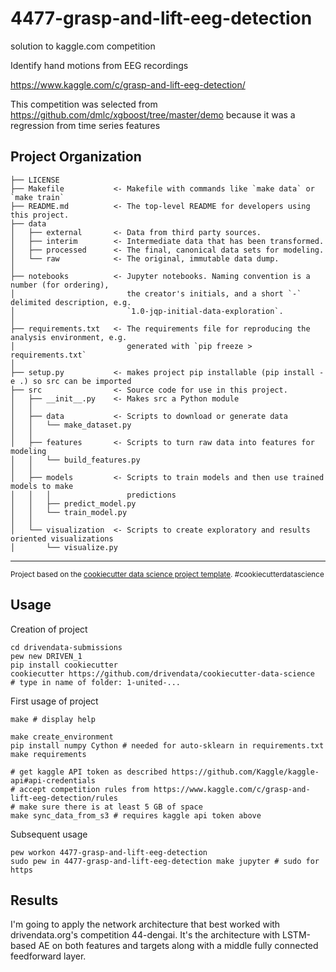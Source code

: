4477-grasp-and-lift-eeg-detection
=================================

solution to kaggle.com competition

Identify hand motions from EEG recordings

https://www.kaggle.com/c/grasp-and-lift-eeg-detection/

This competition was selected from https://github.com/dmlc/xgboost/tree/master/demo
because it was a regression from time series features

Project Organization
------------

    ├── LICENSE
    ├── Makefile           <- Makefile with commands like `make data` or `make train`
    ├── README.md          <- The top-level README for developers using this project.
    ├── data
    │   ├── external       <- Data from third party sources.
    │   ├── interim        <- Intermediate data that has been transformed.
    │   ├── processed      <- The final, canonical data sets for modeling.
    │   └── raw            <- The original, immutable data dump.
    │
    ├── notebooks          <- Jupyter notebooks. Naming convention is a number (for ordering),
    │                         the creator's initials, and a short `-` delimited description, e.g.
    │                         `1.0-jqp-initial-data-exploration`.
    │
    ├── requirements.txt   <- The requirements file for reproducing the analysis environment, e.g.
    │                         generated with `pip freeze > requirements.txt`
    │
    ├── setup.py           <- makes project pip installable (pip install -e .) so src can be imported
    ├── src                <- Source code for use in this project.
    │   ├── __init__.py    <- Makes src a Python module
    │   │
    │   ├── data           <- Scripts to download or generate data
    │   │   └── make_dataset.py
    │   │
    │   ├── features       <- Scripts to turn raw data into features for modeling
    │   │   └── build_features.py
    │   │
    │   ├── models         <- Scripts to train models and then use trained models to make
    │   │   │                 predictions
    │   │   ├── predict_model.py
    │   │   └── train_model.py
    │   │
    │   └── visualization  <- Scripts to create exploratory and results oriented visualizations
    │       └── visualize.py


--------

<p><small>Project based on the <a target="_blank" href="https://drivendata.github.io/cookiecutter-data-science/">cookiecutter data science project template</a>. #cookiecutterdatascience</small></p>





Usage
-----

Creation of project

    cd drivendata-submissions
    pew new DRIVEN_1
    pip install cookiecutter
    cookiecutter https://github.com/drivendata/cookiecutter-data-science
    # type in name of folder: 1-united-...


First usage of project

    make # display help

    make create_environment
    pip install numpy Cython # needed for auto-sklearn in requirements.txt
    make requirements

    # get kaggle API token as described https://github.com/Kaggle/kaggle-api#api-credentials
    # accept competition rules from https://www.kaggle.com/c/grasp-and-lift-eeg-detection/rules
    # make sure there is at least 5 GB of space
    make sync_data_from_s3 # requires kaggle api token above

Subsequent usage

    pew workon 4477-grasp-and-lift-eeg-detection
    sudo pew in 4477-grasp-and-lift-eeg-detection make jupyter # sudo for https


Results
-------
I'm going to apply the network architecture that best worked with drivendata.org's competition 44-dengai.
It's the architecture with LSTM-based AE on both features and targets along with a middle fully connected feedforward layer.
